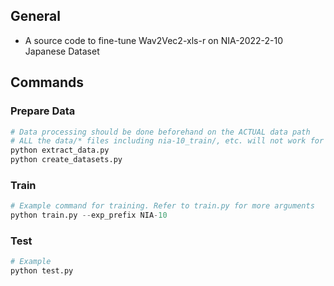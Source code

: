 ## General
- A source code to fine-tune Wav2Vec2-xls-r on NIA-2022-2-10 Japanese Dataset 

## Commands
### Prepare Data
```python
# Data processing should be done beforehand on the ACTUAL data path
# ALL the data/* files including nia-10_train/, etc. will not work for your directory!
python extract_data.py
python create_datasets.py
```
### Train
```python
# Example command for training. Refer to train.py for more arguments
python train.py --exp_prefix NIA-10
```
### Test
```python
# Example
python test.py
```
